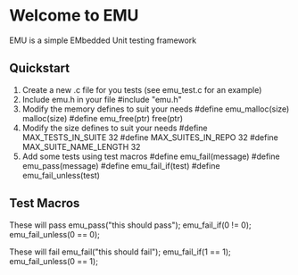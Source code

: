 # Welcome to EMU
EMU is a simple EMbedded Unit testing framework

## Quickstart
1. Create a new .c file for you tests (see emu_test.c for an example)
2. Include emu.h in your file
    #include "emu.h"
3. Modify the memory defines to suit your needs
    #define emu_malloc(size)	malloc(size)
    #define	emu_free(ptr)		free(ptr)
4. Modify the size defines to suit your needs
    #define MAX_TESTS_IN_SUITE		32
    #define MAX_SUITES_IN_REPO		32
    #define MAX_SUITE_NAME_LENGTH	32  
5. Add some tests using test macros
    #define emu_fail(message)
    #define emu_pass(message)
    #define emu_fail_if(test)
    #define emu_fail_unless(test)
    
## Test Macros
These will pass
    emu_pass("this should pass");
    emu_fail_if(0 != 0);
    emu_fail_unless(0 == 0);
    
These will fail
    emu_fail("this should fail");
    emu_fail_if(1 == 1);
    emu_fail_unless(0 == 1);